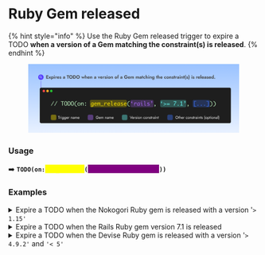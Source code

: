 # Ruby Gem released

{% hint style="info" %}
Use the Ruby Gem released trigger to expire a TODO **when a version of a Gem matching the constraint(s) is released**.
{% endhint %}

<figure><img src="../.gitbook/assets/gem-release.png" alt="" width="563"><figcaption></figcaption></figure>

### Usage

➡️ **`TODO(on:`**<mark style="color:yellow;background-color:yellow;">**`gem_release`**</mark>**`(`**<mark style="color:purple;background-color:purple;">**`'nokogiri', '> 1.15'`**</mark>**`))`**

### Examples

<details>

<summary>Expire a TODO when the Nokogori Ruby gem is released with a version '<code>> 1.15'</code></summary>

➡️ **`TODO(on:`**<mark style="color:yellow;background-color:yellow;">**`gem_release`**</mark>**`(`**<mark style="color:purple;background-color:purple;">**`'nokogiri', '> 1.15'`**</mark>**`))`**

</details>

<details>

<summary>Expire a TODO when the Rails Ruby gem version 7.1 is released</summary>

➡️ **`TODO(on:`**<mark style="color:yellow;background-color:yellow;">**`gem_release`**</mark>**`(`**<mark style="color:purple;background-color:purple;">**`'nokogiri', '7.1'`**</mark>**`))`**

</details>

<details>

<summary>Expire a TODO when the Devise Ruby gem is released with a version '<code>> 4.9.2'</code> and <code>'&#x3C; 5'</code></summary>

➡️ **`TODO(on:`**<mark style="color:yellow;background-color:yellow;">**`gem_release`**</mark>**`(`**<mark style="color:purple;background-color:purple;">**`'devise', '> 4.9.2', '< 5'`**</mark>**`))`**

</details>
